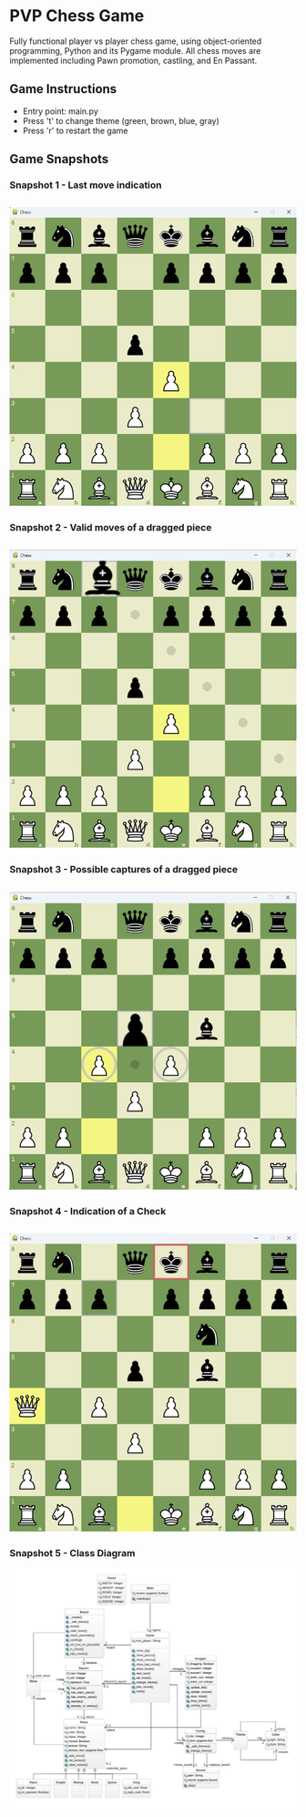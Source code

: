 # PVP Chess Game
Fully functional player vs player chess game, using object-oriented programming, Python and its Pygame module. All chess moves are implemented including Pawn promotion, castling, and En Passant.

## Game Instructions
* Entry point: main.py
* Press 't' to change theme (green, brown, blue, gray)
* Press 'r' to restart the game

## Game Snapshots
### Snapshot 1 - Last move indication
![last_move](https://github.com/quevedof/PVP_Chess/blob/main/snapshots/last_move.png "Last Move")
---
### Snapshot 2 - Valid moves of a dragged piece
![valid_moves](https://github.com/quevedof/PVP_Chess/blob/main/snapshots/valid_moves.png "Valid Moves")
---
### Snapshot 3 - Possible captures of a dragged piece
![capture_move](https://github.com/quevedof/PVP_Chess/blob/main/snapshots/capture_moves.png "Capture")
---
### Snapshot 4 - Indication of a Check
![check_move](https://github.com/quevedof/PVP_Chess/blob/main/snapshots/check.png "Check Move")
---
### Snapshot 5 - Class Diagram
![class_diagram](https://github.com/quevedof/PVP_Chess/blob/main/snapshots/class_diagram.jpg "Class Diagram")
